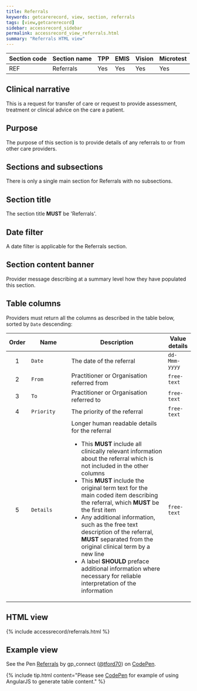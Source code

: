 ```yaml
---
title: Referrals
keywords: getcarerecord, view, section, referrals
tags: [view,getcarerecord]
sidebar: accessrecord_sidebar
permalink: accessrecord_view_referrals.html
summary: "Referrals HTML view"
---
```



| Section code | Section name | TPP | EMIS | Vision | Microtest |
| ------------ | ------------ |-----|------|------|-----------|
| REF | Referrals | Yes | Yes | Yes | Yes |

## Clinical narrative ##

This is a request for transfer of care or request to provide assessment, treatment or clinical advice on the care a patient.

## Purpose ##

The purpose of this section is to provide details of any referrals to or from other care providers.

## Sections and subsections ##

There is only a single main section for Referrals with no subsections.

## Section title ##

The section title **MUST** be 'Referrals'.

## Date filter ##

A date filter is applicable for the Referrals section.

## Section content banner ##

Provider message describing at a summary level how they have populated this section.

## Table columns ##

Providers must return all the columns as described in the table below, sorted by `Date` descending:

<div>
<table>
<thead>
  <tr class="header">
	<th style="width:5%">Order</th>
	<th style="width:23%">Name</th>
	<th style="width:58%">Description</th>
	<th style="width:14%">Value details</th>
  </tr>
 </thead>
  <tr>
    <td style="text-align:center">1</td>
    <td><code>Date</code> <em class="fa fa-sort-desc" aria-hidden="true"></em></td>
    <td>The date of the referral</td>
    <td><code>dd-Mmm-yyyy</code></td>
  </tr> 
  <tr>
    <td style="text-align:center">2</td>
    <td><code>From</code></td>
    <td>Practitioner or Organisation referred from</td>
    <td><code>free-text</code></td>
  </tr>
  <tr>
    <td style="text-align:center">3</td>
    <td><code>To</code></td>
    <td>Practitioner or Organisation referred to </td>
    <td><code>free-text</code></td>
  </tr>
  <tr>
    <td style="text-align:center">4</td>
    <td><code>Priority</code></td>
    <td>The priority of the referral</td>
    <td><code>free-text</code></td>
  </tr>
  <tr>
    <td style="text-align:center">5</td>
    <td><code>Details</code></td>
    <td>Longer human readable details for the referral
		<ul>
			<li>This <strong>MUST</strong> include all clinically relevant information about the referral which is not included in the other columns</li>
			<li>This <strong>MUST</strong> include the original term text for the main coded item describing the referral, which <strong>MUST</strong> be the first item</li>
			<li>Any additional information, such as the free text description of the referral, <strong>MUST</strong> separated from the original clinical term by a new line</li>
			<li>A label <strong>SHOULD</strong> preface additional information where necessary for reliable interpretation of the information</li>
		</ul>
	</td>
	<td><code>free-text</code></td>
  </tr>
</table>
</div>
 
  
## HTML view ##

{% include accessrecord/referrals.html %}

## Example view ##

<p data-height="580" data-theme-id="light" data-slug-hash="jYPVxN" data-default-tab="result" data-user="tford70" data-embed-version="2" data-pen-title="Referrals" class="codepen">See the Pen <a href="https://codepen.io/tford70/pen/jYPVxN/">Referrals</a> by gp_connect (<a href="https://codepen.io/tford70">@tford70</a>) on <a href="https://codepen.io">CodePen</a>.</p>
<script async src="https://production-assets.codepen.io/assets/embed/ei.js"></script>

{% include tip.html content="Please see [CodePen](https://codepen.io/gpconnect/pen/jYPVxN) for example of using AngularJS to generate table content." %}
